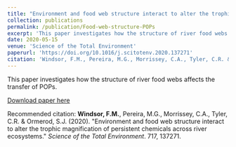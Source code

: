 ```yaml
---
title: "Environment and food web structure interact to alter the trophic magnification of persistent chemicals across river ecosystems"
collection: publications
permalink: /publication/Food-web-structure-POPs
excerpt: 'This paper investigates how the structure of river food webs affects the transfer of POPs.'
date: 2020-05-15
venue: 'Science of the Total Environment'
paperurl: 'https://doi.org/10.1016/j.scitotenv.2020.137271'
citation: 'Windsor, F.M., Pereira, M.G., Morrissey, C.A., Tyler, C.R. & Ormerod, S.J. (2020). &quot;Environment and food web structure interact to alter the trophic magnification of persistent chemicals across river ecosystems.&quot; <i>Science of the Total Environment</i>. 717, 137271.'
---
```

This paper investigates how the structure of river food webs affects the transfer of POPs.

[Download paper here](https://doi.org/10.1016/j.scitotenv.2020.137271)

Recommended citation: <b>Windsor, F.M.</b>, Pereira, M.G., Morrissey, C.A., Tyler, C.R. & Ormerod, S.J. (2020). "Environment and food web structure interact to alter the trophic magnification of persistent chemicals across river ecosystems." <i>Science of the Total Environment</i>. 717, 137271.
